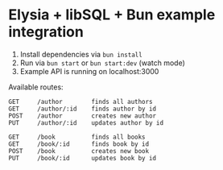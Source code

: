 # Elysia + libSQL + Bun example integration

1. Install dependencies via `bun install`
2. Run via `bun start` or `bun start:dev` (watch mode)
3. Example API is running on localhost:3000

Available routes:

```
GET     /author        finds all authors
GET     /author/:id    finds author by id
POST    /author        creates new author
PUT     /author/:id    updates author by id
```

```
GET     /book          finds all books
GET     /book/:id      finds book by id
POST    /book          creates new book
PUT     /book/:id      updates book by id
```
